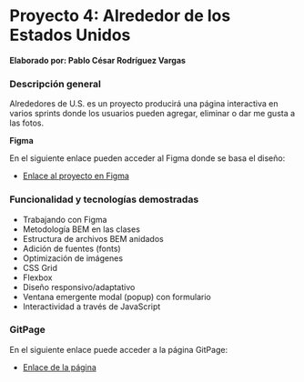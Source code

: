 # Proyecto 4: Alrededor de los Estados Unidos

**Elaborado por: Pablo César Rodríguez Vargas**

### Descripción general

Alrededores de U.S. es un proyecto producirá una página interactiva en varios sprints donde los usuarios pueden agregar, eliminar o dar me gusta a las fotos.

**Figma**

En el siguiente enlace pueden acceder al Figma donde se basa el diseño:

- [Enlace al proyecto en Figma](https://www.figma.com/file/LDMgqWesKpQkIwhOfEBuTS/WEB%2C-Sprint-5%3A-Around-The-U.S.-%7C-desktop-%2B-mobile?node-id=0%3A1)

### Funcionalidad y tecnologías demostradas

- Trabajando con Figma
- Metodología BEM en las clases
- Estructura de archivos BEM anidados
- Adición de fuentes (fonts)
- Optimización de imágenes
- CSS Grid
- Flexbox
- Diseño responsivo/adaptativo
- Ventana emergente modal (popup) con formulario
- Interactividad a través de JavaScript

### GitPage

En el siguiente enlace puede acceder a la página GitPage:

- [Enlace de la página](https://pablocero17.github.io/web_project_4_esp/)
